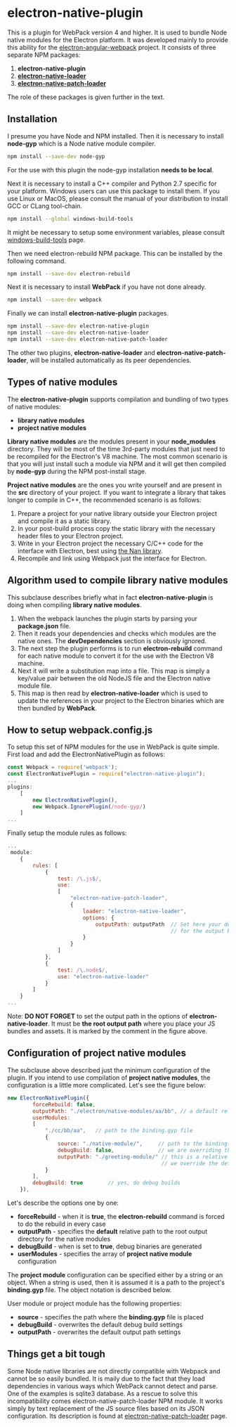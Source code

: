 # electron-native-plugin
This is a plugin for WebPack version 4 and higher. It is used to bundle Node native modules for the Electron platform. It was developed mainly to provide this ability for the [electron-angular-webpack](https://github.com/lbassin/electron-angular-webpack) project. 
It consists of three separate NPM packages:
1. **electron-native-plugin**
2. [**electron-native-loader**](https://github.com/evonox/electron-native-loader)
3. [**electron-native-patch-loader**](https://github.com/evonox/electron-native-patch-loader)

The role of these packages is given further in the text.

## Installation
I presume you have Node and NPM installed. 
Then it is necessary to install **node-gyp** which is a Node native module compiler.
```bash
npm install --save-dev node-gyp
```
For the use with this plugin the node-gyp installation **needs to be local**.

Next it is necessary to install a C++ compiler and Python 2.7 specific for your platform. Windows users can use this package to install them. If you use Linux or MacOS, please consult the manual of your distribution to install GCC or CLang tool-chain.
```bash
npm install --global windows-build-tools
```
It might be necessary to setup some environment variables, please consult [windows-build-tools](https://www.npmjs.com/package/windows-build-tools) page.

Then we need electron-rebuild NPM package. This can be installed by the following command.
```bash
npm install --save-dev electron-rebuild
```
Next it is necessary to install **WebPack** if you have not done already.
```bash
npm install --save-dev webpack
```
Finally we can install **electron-native-plugin** packages.
```bash
npm install --save-dev electron-native-plugin
npm install --save-dev electron-native-loader
npm install --save-dev electron-native-patch-loader
```
The other two plugins, **electron-native-loader** and **electron-native-patch-loader**, will be installed automatically as its peer dependencies.
## Types of native modules
The **electron-native-plugin** supports compilation and bundling of two types of native modules:
* **library native modules**
* **project native modules**

**Library native modules** are the modules present in your **node_modules** directory. They will be most of the time 3rd-party modules that just need to be recompiled for the Electron's V8 machine. The most common scenario is that you will just install such a module via NPM and it will get then compiled by **node-gyp** during the NPM post-install stage.

**Project native modules** are the ones you write yourself and are present in the **src** directory of your project. If you want to integrate a library that takes longer to compile in C++, the recommended scenario is as follows:
1. Prepare a project for your native library outside your Electron project and compile it as a static library.
2. In your post-build process copy the static library with the necessary header files to your Electron project.
3. Write in your Electron project the necessary C/C++ code for the interface with Electron, best using [the Nan library](https://github.com/nodejs/nan).
4. Recompile and link using Webpack just the interface for Electron.

## Algorithm used to compile library native modules
This subclause describes briefly what in fact **electron-native-plugin** is doing when compiling **library native modules**.
1. When the webpack launches the plugin starts by parsing your **package.json** file.
2. Then it reads your dependencies and checks which modules are the native ones. The **devDependencies** section is obviously ignored.
3. The next step the plugin performs is to run **electron-rebuild** command for each native module to convert it for the use with the  Electron V8 machine.
4. Next it will write a substitution map into a file. This map is simply a key/value pair between the old NodeJS file and the Electron native module file.
5. This map is then read by **electron-native-loader** which is used to update the references in your project to the Electron binaries which are then bundled by **WebPack**.

## How to setup webpack.config.js
To setup this set of NPM modules for the use in WebPack is quite simple.
First load and add the ElectronNativePlugin as follows:
```javascript
const Webpack = require('webpack');
const ElectronNativePlugin = require("electron-native-plugin");
...
plugins: 
    [
        new ElectronNativePlugin(),
        new Webpack.IgnorePlugin(/node-gyp/)
    ]
...
```
Finally setup the module rules as follows:
```javascript
...
 module: 
    {
        rules: [
            {
                test: /\.js$/,
                use: 
                [
                    "electron-native-patch-loader",
                    {
                        loader: "electron-native-loader",
                        options: {
                            outputPath: outputPath  // Set here your defined path 
                                                    // for the output bundles, e.g. "./dist"
                        }
                    }
                ]
            },
            { 
                test: /\.node$/, 
                use: "electron-native-loader" 
            }
        ]
    }
...
```

Note: **DO NOT FORGET** to set the output path in the options of **electron-native-loader**. It must be **the root output path** where you place your JS bundles and assets. It is marked by the comment in the figure above.

## Configuration of project native modules
The subclause above described just the minimum configuration of the plugin. If you intend to use compilation of **project native modules**, the configuration is a little more complicated. Let's see the figure below:
```javascript
new ElectronNativePlugin({
        forceRebuild: false,
        outputPath: "./electron/native-modules/aa/bb", // a default relative output path for all native modules
        userModules: 
        [
            "./cc/bb/aa",   // path to the binding.gyp file 
            { 
                source: "./native-module/",     // path to the binding.gyp file
                debugBuild: false,              // we are overriding the default debugBuild settings
                outputPath: "./greeting-module/" // this is a relative path to the path of output bundles, 
                                                 // we override the default
            }
        ],
        debugBuild: true        // yes, do debug builds
    }),
```

Let's describe the options one by one:
* **forceRebuild** - when it is **true**, the **electron-rebuild** command is forced to do the rebuild in every case
* **outputPath** - specifies the **default** relative path to the root output directory for the native modules
* **debugBuild** - when is set to **true**, debug binaries are generated
* **userModules** - specifies the array of **project native module** configuration

The **project module** configuration can be specified either by a string or an object. When a string is used, then it is assumed it is a path to the project's **binding.gyp** file. The object notation is described below.

User module or project module has the following properties:
* **source** -  specifies the path where the **binding.gyp** file is placed
* **debugBuild** - overwrites the default debug build settings
* **outputPath** - overwrites the default output path settings

## Things get a bit tough
Some Node native libraries are not directly compatible with Webpack and cannot be so easily bundled. It is maily due to the fact that they load dependencies in various ways which WebPack cannot detect and parse. One of the examples is sqlite3 database. As a rescue to solve this incompatibility comes electron-native-patch-loader NPM module. It works simply by text replacement of the JS source files based on its JSON configuration. Its description is found at [electron-native-patch-loader](https://github.com/evonox/electron-native-patch-loader) page.
